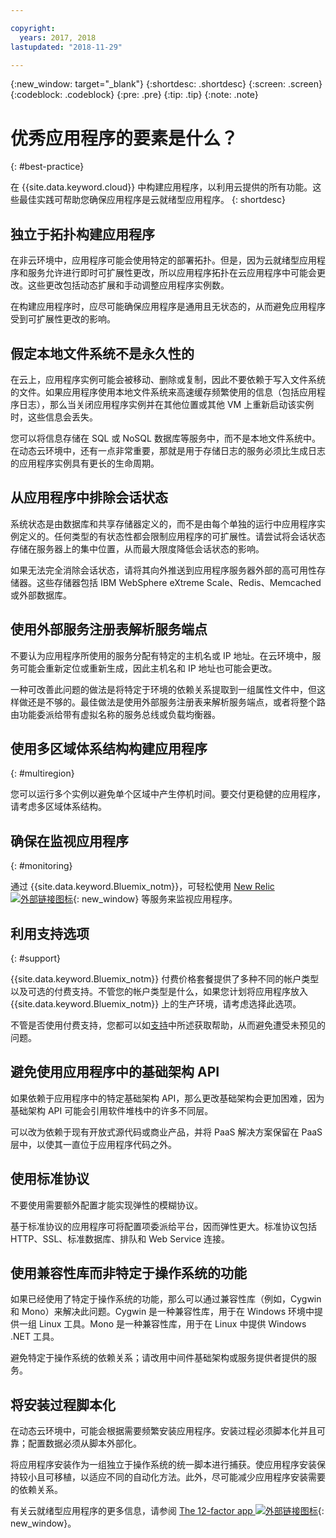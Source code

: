 ```yaml
---

copyright:
  years: 2017, 2018
lastupdated: "2018-11-29"

---
```


{:new_window: target="_blank"}
{:shortdesc: .shortdesc}
{:screen: .screen}
{:codeblock: .codeblock}
{:pre: .pre}
{:tip: .tip}
{:note: .note}

# 优秀应用程序的要素是什么？
{: #best-practice}

在 {{site.data.keyword.cloud}} 中构建应用程序，以利用云提供的所有功能。这些最佳实践可帮助您确保应用程序是云就绪型应用程序。
{: shortdesc}

## 独立于拓扑构建应用程序

在非云环境中，应用程序可能会使用特定的部署拓扑。但是，因为云就绪型应用程序和服务允许进行即时可扩展性更改，所以应用程序拓扑在云应用程序中可能会更改。这些更改包括动态扩展和手动调整应用程序实例数。

在构建应用程序时，应尽可能确保应用程序是通用且无状态的，从而避免应用程序受到可扩展性更改的影响。

## 假定本地文件系统不是永久性的

在云上，应用程序实例可能会被移动、删除或复制，因此不要依赖于写入文件系统的文件。如果应用程序使用本地文件系统来高速缓存频繁使用的信息（包括应用程序日志），那么当关闭应用程序实例并在其他位置或其他 VM 上重新启动该实例时，这些信息会丢失。

您可以将信息存储在 SQL 或 NoSQL 数据库等服务中，而不是本地文件系统中。在动态云环境中，还有一点非常重要，那就是用于存储日志的服务必须比生成日志的应用程序实例具有更长的生命周期。

## 从应用程序中排除会话状态

系统状态是由数据库和共享存储器定义的，而不是由每个单独的运行中应用程序实例定义的。任何类型的有状态性都会限制应用程序的可扩展性。请尝试将会话状态存储在服务器上的集中位置，从而最大限度降低会话状态的影响。

如果无法完全消除会话状态，请将其向外推送到应用程序服务器外部的高可用性存储器。这些存储器包括 IBM WebSphere eXtreme Scale、Redis、Memcached 或外部数据库。

## 使用外部服务注册表解析服务端点

不要认为应用程序所使用的服务分配有特定的主机名或 IP 地址。在云环境中，服务可能会重新定位或重新生成，因此主机名和 IP 地址也可能会更改。

一种可改善此问题的做法是将特定于环境的依赖关系提取到一组属性文件中，但这样做还是不够的。最佳做法是使用外部服务注册表来解析服务端点，或者将整个路由功能委派给带有虚拟名称的服务总线或负载均衡器。

## 使用多区域体系结构构建应用程序
{: #multiregion}

您可以运行多个实例以避免单个区域中产生停机时间。要交付更稳健的应用程序，请考虑多区域体系结构。

## 确保在监视应用程序
{: #monitoring}

通过 {{site.data.keyword.Bluemix_notm}}，可轻松使用 [New Relic ![外部链接图标](../icons/launch-glyph.svg)](http://newrelic.com/){: new_window} 等服务来监视应用程序。

## 利用支持选项
{: #support}

{{site.data.keyword.Bluemix_notm}} 付费价格套餐提供了多种不同的帐户类型以及可选的付费支持。不管您的帐户类型是什么，如果您计划将应用程序放入 {{site.data.keyword.Bluemix_notm}} 上的生产环境，请考虑选择此选项。

不管是否使用付费支持，您都可以如[支持](/docs/get-support/howtogetsupport.html)中所述获取帮助，从而避免遭受未预见的问题。

## 避免使用应用程序中的基础架构 API

如果依赖于应用程序中的特定基础架构 API，那么更改基础架构会更加困难，因为基础架构 API 可能会引用软件堆栈中的许多不同层。

可以改为依赖于现有开放式源代码或商业产品，并将 PaaS 解决方案保留在 PaaS 层中，以使其一直位于应用程序代码之外。

## 使用标准协议

不要使用需要额外配置才能实现弹性的模糊协议。

基于标准协议的应用程序可将配置项委派给平台，因而弹性更大。标准协议包括 HTTP、SSL、标准数据库、排队和 Web Service 连接。

## 使用兼容性库而非特定于操作系统的功能

如果已经使用了特定于操作系统的功能，那么可以通过兼容性库（例如，Cygwin 和 Mono）来解决此问题。Cygwin 是一种兼容性库，用于在 Windows 环境中提供一组 Linux 工具。Mono 是一种兼容性库，用于在 Linux 中提供 Windows .NET 工具。

避免特定于操作系统的依赖关系；请改用中间件基础架构或服务提供者提供的服务。

## 将安装过程脚本化

在动态云环境中，可能会根据需要频繁安装应用程序。安装过程必须脚本化并且可靠；配置数据必须从脚本外部化。

将应用程序安装作为一组独立于操作系统的统一脚本进行捕获。使应用程序安装保持较小且可移植，以适应不同的自动化方法。此外，尽可能减少应用程序安装需要的依赖关系。

有关云就绪型应用程序的更多信息，请参阅 [The 12-factor app ![外部链接图标](../icons/launch-glyph.svg)](http://12factor.net/){: new_window}。



